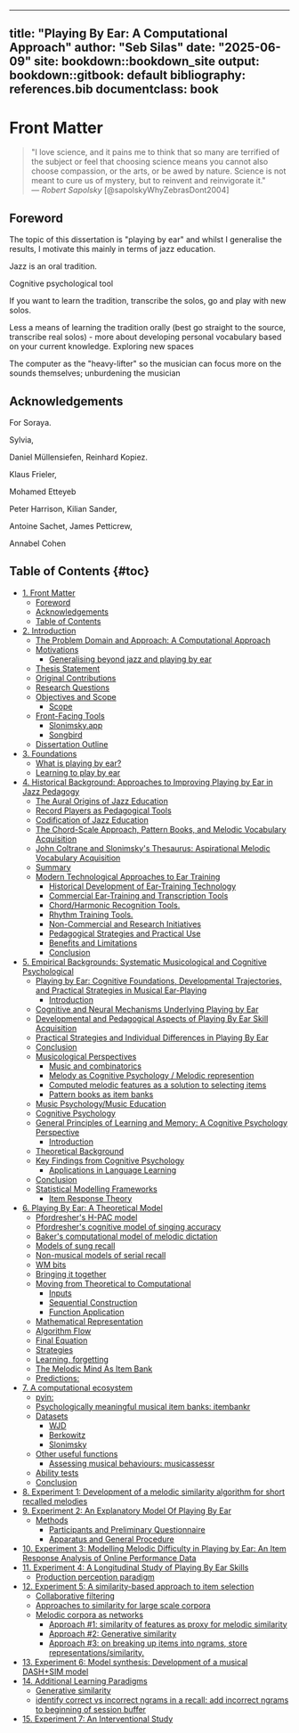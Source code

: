 
---
title: "Playing By Ear: A Computational Approach"
author: "Seb Silas"
date: "2025-06-09"
site: bookdown::bookdown_site
output:
  bookdown::gitbook: default
bibliography: references.bib
documentclass: book
---


# Front Matter

> "I love science, and it pains me to think that so many are terrified of the subject or feel that choosing science means you cannot also choose compassion, or the arts, or be awed by nature. Science is not meant to cure us of mystery, but to reinvent and reinvigorate it."  
> — *Robert Sapolsky* [@sapolskyWhyZebrasDont2004]


## Foreword


The topic of this dissertation is "playing by ear" and whilst I generalise the results, I motivate this mainly in terms of jazz education.


Jazz is an oral tradition.


Cognitive psychological tool

If you want to learn the tradition, transcribe the solos, go and play with new solos.

Less a means of learning the tradition orally (best go straight to the source, transcribe real solos) - more about developing personal vocabulary based on your current knowledge. Exploring new spaces


The computer as the "heavy-lifter" so the musician can focus more on the sounds themselves; unburdening the musician



## Acknowledgements


For Soraya.


Sylvia,


Daniel Müllensiefen, Reinhard Kopiez.

Klaus Frieler, 

Mohamed Etteyeb

Peter Harrison, Kilian Sander, 

Antoine Sachet, James Petticrew, 

Annabel Cohen


<!-- for graphics -->

<!--

<a href="https://www.flaticon.com/free-icons/saxophone" title="saxophone icons">Saxophone icons created by Nsit - Flaticon</a>

-->

## Table of Contents {#toc}


- [1. Front Matter](index.html#front-matter)
  - [Foreword](index.html#foreword)
  - [Acknowledgements](index.html#acknowledgements)
  - [Table of Contents](index.html#toc)
- [2. Introduction](01-introduction.html#introduction)
  - [The Problem Domain and Approach: A Computational Approach](01-introduction.html#the-problem-domain-and-approach-a-computational-approach)
  - [Motivations](01-introduction.html#motivations)
    - [Generalising beyond jazz and playing by ear](01-introduction.html#generalising-beyond-jazz-and-playing-by-ear)
  - [Thesis Statement](01-introduction.html#thesis-statement)
  - [Original Contributions](01-introduction.html#original-contributions)
  - [Research Questions](01-introduction.html#research-questions)
  - [Objectives and Scope](01-introduction.html#objectives-and-scope)
    - [Scope](01-introduction.html#scope)
  - [Front-Facing Tools](01-introduction.html#front-facing-tools)
    - [Slonimsky.app](01-introduction.html#slonimskyapp)
    - [Songbird](01-introduction.html#songbird)
  - [Dissertation Outline](01-introduction.html#dissertation-outline)
- [3. Foundations](02-foundations.html#foundations)
  - [What is playing by ear?](02-foundations.html#what-is-playing-by-ear)
  - [Learning to play by ear](02-foundations.html#learning-to-play-by-ear)
- [4. Historical Background: Approaches to Improving Playing by Ear in Jazz Pedagogy](03-historical_background.html#historical_background)
  - [The Aural Origins of Jazz Education](03-historical_background.html#the-aural-origins-of-jazz-education)
  - [Record Players as Pedagogical Tools](03-historical_background.html#record-players-as-pedagogical-tools)
  - [Codification of Jazz Education](03-historical_background.html#codification-of-jazz-education)
  - [The Chord-Scale Approach, Pattern Books, and Melodic Vocabulary Acquisition](03-historical_background.html#the-chord-scale-approach-pattern-books-and-melodic-vocabulary-acquisition)
  - [John Coltrane and Slonimsky's Thesaurus: Aspirational Melodic Vocabulary Acquisition](03-historical_background.html#john-coltrane-and-slonimskys-thesaurus-aspirational-melodic-vocabulary-acquisition)
  - [Summary](03-historical_background.html#summary)
  - [Modern Technological Approaches to Ear Training](03-historical_background.html#modern-technological-approaches-to-ear-training)
    - [Historical Development of Ear-Training Technology](03-historical_background.html#historical-development-of-ear-training-technology)
    - [Commercial Ear-Training and Transcription Tools](03-historical_background.html#commercial-ear-training-and-transcription-tools)
    - [Chord/Harmonic Recognition Tools.](03-historical_background.html#chordharmonic-recognition-tools)
    - [Rhythm Training Tools.](03-historical_background.html#rhythm-training-tools)
    - [Non-Commercial and Research Initiatives](03-historical_background.html#non-commercial-and-research-initiatives)
    - [Pedagogical Strategies and Practical Use](03-historical_background.html#pedagogical-strategies-and-practical-use)
    - [Benefits and Limitations](03-historical_background.html#benefits-and-limitations)
    - [Conclusion](03-historical_background.html#conclusion)
- [5. Empirical Backgrounds: Systematic Musicological and Cognitive Psychological](04-empirical_backgrounds.html#empirical_backgrounds)
  - [Playing by Ear: Cognitive Foundations, Developmental Trajectories, and Practical Strategies in Musical Ear-Playing](04-empirical_backgrounds.html#playing-by-ear-cognitive-foundations-developmental-trajectories-and-practical-strategies-in-musical-ear-playing)
    - [Introduction](04-empirical_backgrounds.html#introduction)
  - [Cognitive and Neural Mechanisms Underlying Playing by Ear](04-empirical_backgrounds.html#cognitive-and-neural-mechanisms-underlying-playing-by-ear)
  - [Developmental and Pedagogical Aspects of Playing By Ear Skill Acquisition](04-empirical_backgrounds.html#developmental-and-pedagogical-aspects-of-playing-by-ear-skill-acquisition)
  - [Practical Strategies and Individual Differences in Playing By Ear](04-empirical_backgrounds.html#practical-strategies-and-individual-differences-in-playing-by-ear)
  - [Conclusion](04-empirical_backgrounds.html#conclusion)
  - [Musicological Perspectives](04-empirical_backgrounds.html#musicological-perspectives)
    - [Music and combinatorics](04-empirical_backgrounds.html#music-and-combinatorics)
    - [Melody as Cognitive Psychology / Melodic represention](04-empirical_backgrounds.html#melody-as-cognitive-psychology-melodic-represention)
    - [Computed melodic features as a solution to selecting items](04-empirical_backgrounds.html#computed-melodic-features-as-a-solution-to-selecting-items)
    - [Pattern books as item banks](04-empirical_backgrounds.html#pattern-books-as-item-banks)
  - [Music Psychology/Music Education](04-empirical_backgrounds.html#music-psychologymusic-education)
  - [Cognitive Psychology](04-empirical_backgrounds.html#cognitive-psychology)
  - [General Principles of Learning and Memory: A Cognitive Psychology Perspective](04-empirical_backgrounds.html#general-principles-of-learning-and-memory-a-cognitive-psychology-perspective)
    - [Introduction](04-empirical_backgrounds.html#introduction)
  - [Theoretical Background](04-empirical_backgrounds.html#theoretical-background)
  - [Key Findings from Cognitive Psychology](04-empirical_backgrounds.html#key-findings-from-cognitive-psychology)
    - [Applications in Language Learning](04-empirical_backgrounds.html#applications-in-language-learning)
  - [Conclusion](04-empirical_backgrounds.html#conclusion)
  - [Statistical Modelling Frameworks](04-empirical_backgrounds.html#statistical-modelling-frameworks)
    - [Item Response Theory](04-empirical_backgrounds.html#item-response-theory)
- [6. Playing By Ear: A Theoretical Model](05-playing-by-ear-a-theoretical-model.html#theoretical-model)
  - [Pfordresher's H-PAC model](05-playing-by-ear-a-theoretical-model.html#pfordreshers-h-pac-model)
  - [Pfordresher's cognitive model of singing accuracy](05-playing-by-ear-a-theoretical-model.html#pfordreshers-cognitive-model-of-singing-accuracy)
  - [Baker's computational model of melodic dictation](05-playing-by-ear-a-theoretical-model.html#bakers-computational-model-of-melodic-dictation)
  - [Models of sung recall](05-playing-by-ear-a-theoretical-model.html#models-of-sung-recall)
  - [Non-musical models of serial recall](05-playing-by-ear-a-theoretical-model.html#non-musical-models-of-serial-recall)
  - [WM bits](05-playing-by-ear-a-theoretical-model.html#wm-bits)
  - [Bringing it together](05-playing-by-ear-a-theoretical-model.html#bringing-it-together)
  - [Moving from Theoretical to Computational](05-playing-by-ear-a-theoretical-model.html#moving-from-theoretical-to-computational)
    - [Inputs](05-playing-by-ear-a-theoretical-model.html#inputs)
    - [Sequential Construction](05-playing-by-ear-a-theoretical-model.html#sequential-construction)
    - [Function Application](05-playing-by-ear-a-theoretical-model.html#function-application)
  - [Mathematical Representation](05-playing-by-ear-a-theoretical-model.html#mathematical-representation)
  - [Algorithm Flow](05-playing-by-ear-a-theoretical-model.html#algorithm-flow)
  - [Final Equation](05-playing-by-ear-a-theoretical-model.html#final-equation)
  - [Strategies](05-playing-by-ear-a-theoretical-model.html#strategies)
  - [Learning, forgetting](05-playing-by-ear-a-theoretical-model.html#learning-forgetting)
  - [The Melodic Mind As Item Bank](05-playing-by-ear-a-theoretical-model.html#the-melodic-mind-as-item-bank)
  - [Predictions:](05-playing-by-ear-a-theoretical-model.html#predictions)
- [7. A computational ecosystem](06-computational-ecosystem.html#computational-ecosystem)
  - [pyin:](06-computational-ecosystem.html#pyin)
  - [Psychologically meaningful musical item banks: itembankr](06-computational-ecosystem.html#psychologically-meaningful-musical-item-banks-itembankr)
  - [Datasets](06-computational-ecosystem.html#datasets)
    - [WJD](06-computational-ecosystem.html#wjd)
    - [Berkowitz](06-computational-ecosystem.html#berkowitz)
    - [Slonimsky](06-computational-ecosystem.html#slonimsky)
  - [Other useful functions](06-computational-ecosystem.html#other-useful-functions)
    - [Assessing musical behaviours: musicassessr](06-computational-ecosystem.html#assessing-musical-behaviours-musicassessr)
  - [Ability tests](06-computational-ecosystem.html#ability-tests)
  - [Conclusion](06-computational-ecosystem.html#conclusion)
- [8. Experiment 1: Development of a melodic similarity algorithm for short recalled melodies](07-development-of-melodic-similarity-algorithm-for-short-melodies.html#melsim_development)
- [9. Experiment 2: An Explanatory Model Of Playing By Ear](08-main_pbe_study_lab.html#pbet_lab_study)
  - [Methods](08-main_pbe_study_lab.html#methods)
    - [Participants and Preliminary Questionnaire](08-main_pbe_study_lab.html#participants-and-preliminary-questionnaire)
    - [Apparatus and General Procedure](08-main_pbe_study_lab.html#apparatus-and-general-procedure)
- [10. Experiment 3: Modelling Melodic Difficulty in Playing by Ear: An Item Response Analysis of Online Performance Data](09-main_pbe_study_online.html#pbet_online_study)
- [11. Experiment 4: A Longitudinal Study of Playing By Ear Skills](10_study_history_study.html#study_history_study)
  - [Production perception paradigm](10_study_history_study.html#production-perception-paradigm)
- [12. Experiment 5: A similarity-based approach to item selection](11-similarity_modelling_study.html#similarity_study)
  - [Collaborative filtering](11-similarity_modelling_study.html#collaborative-filtering)
  - [Approaches to similarity for large scale corpora](11-similarity_modelling_study.html#approaches-to-similarity-for-large-scale-corpora)
  - [Melodic corpora as networks](11-similarity_modelling_study.html#melodic-corpora-as-networks)
    - [Approach #1: similarity of features as proxy for melodic similarity](11-similarity_modelling_study.html#approach-1-similarity-of-features-as-proxy-for-melodic-similarity)
    - [Approach #2: Generative similarity](11-similarity_modelling_study.html#approach-2-generative-similarity)
    - [Approach #3: on breaking up items into ngrams, store representations/similarity.](11-similarity_modelling_study.html#approach-3-on-breaking-up-items-into-ngrams-store-representationssimilarity)
- [13. Experiment 6: Model synthesis: Development of a musical DASH+SIM model](12-DASH_model.html#experiment-6-model-synthesis-development-of-a-musical-dashsim-model)
- [14. Additional Learning Paradigms](13-learning_paradigms.html#additional-learning-paradigms)
  - [Generative similarity](13-learning_paradigms.html#generative-similarity)
  - [identify correct vs incorrect ngrams in a recall: add incorrect ngrams to beginning of session buffer](13-learning_paradigms.html#identify-correct-vs-incorrect-ngrams-in-a-recall-add-incorrect-ngrams-to-beginning-of-session-buffer)
- [15. Experiment 7: An Interventional Study](14-an_interventional_study.html#interventional_Study)

